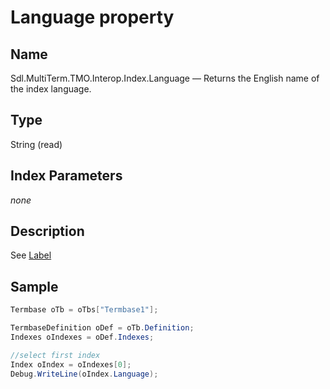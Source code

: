 # Language property

## Name

Sdl.MultiTerm.TMO.Interop.Index.Language —          Returns the English name of the index language.

## Type

String
(read)


## Index Parameters
*none*


## Description

See [Label](Sdl.MultiTerm.TMO.Interop.Index.Label.md)

## Sample


```cs
Termbase oTb = oTbs["Termbase1"];

TermbaseDefinition oDef = oTb.Definition;
Indexes oIndexes = oDef.Indexes;

//select first index
Index oIndex = oIndexes[0];
Debug.WriteLine(oIndex.Language);
```


